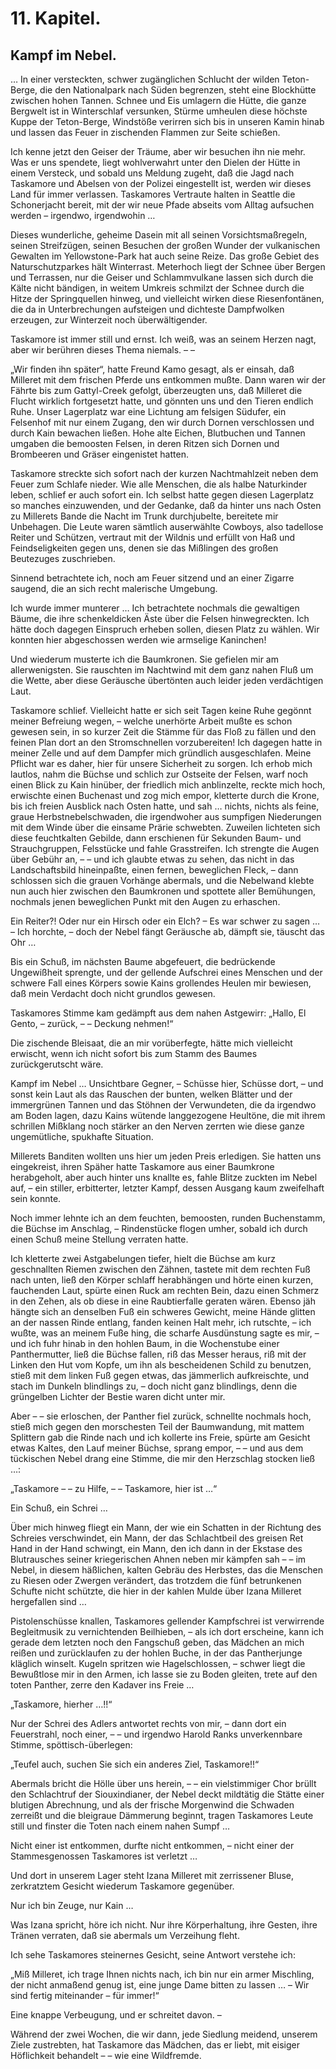 11\. Kapitel.
=============

Kampf im Nebel.
---------------

… In einer versteckten, schwer zugänglichen Schlucht der wilden Teton-Berge, die den Nationalpark nach Süden begrenzen, steht eine Blockhütte zwischen hohen Tannen. Schnee und Eis umlagern die Hütte, die ganze Bergwelt ist in Winterschlaf versunken, Stürme umheulen diese höchste Kuppe der Teton-Berge, Windstöße verirren sich bis in unseren Kamin hinab und lassen das Feuer in zischenden Flammen zur Seite schießen.

Ich kenne jetzt den Geiser der Träume, aber wir besuchen ihn nie mehr. Was er uns spendete, liegt wohlverwahrt unter den Dielen der Hütte in einem Versteck, und sobald uns Meldung zugeht, daß die Jagd nach Taskamore und Abelsen von der Polizei eingestellt ist, werden wir dieses Land für immer verlassen. Taskamores Vertraute halten in Seattle die Schonerjacht bereit, mit der wir neue Pfade abseits vom Alltag aufsuchen werden – irgendwo, irgendwohin …

Dieses wunderliche, geheime Dasein mit all seinen Vorsichtsmaßregeln, seinen Streifzügen, seinen Besuchen der großen Wunder der vulkanischen Gewalten im Yellowstone-Park hat auch seine Reize. Das große Gebiet des Naturschutzparkes hält Winterrast. Meterhoch liegt der Schnee über Bergen und Terrassen, nur die Geiser und Schlammvulkane lassen sich durch die Kälte nicht bändigen, in weitem Umkreis schmilzt der Schnee durch die Hitze der Springquellen hinweg, und vielleicht wirken diese Riesenfontänen, die da in Unterbrechungen aufsteigen und dichteste Dampfwolken erzeugen, zur Winterzeit noch überwältigender.

Taskamore ist immer still und ernst. Ich weiß, was an seinem Herzen nagt, aber wir berühren dieses Thema niemals. – –

„Wir finden ihn später“, hatte Freund Kamo gesagt, als er einsah, daß Milleret mit dem frischen Pferde uns entkommen mußte. Dann waren wir der Fährte bis zum Gattyl-Creek gefolgt, überzeugten uns, daß Milleret die Flucht wirklich fortgesetzt hatte, und gönnten uns und den Tieren endlich Ruhe. Unser Lagerplatz war eine Lichtung am felsigen Südufer, ein Felsenhof mit nur einem Zugang, den wir durch Dornen verschlossen und durch Kain bewachen ließen. Hohe alte Eichen, Blutbuchen und Tannen umgaben die bemoosten Felsen, in deren Ritzen sich Dornen und Brombeeren und Gräser eingenistet hatten.

Taskamore streckte sich sofort nach der kurzen Nachtmahlzeit neben dem Feuer zum Schlafe nieder. Wie alle Menschen, die als halbe Naturkinder leben, schlief er auch sofort ein. Ich selbst hatte gegen diesen Lagerplatz so manches einzuwenden, und der Gedanke, daß da hinter uns nach Osten zu Millerets Bande die Nacht im Trunk durchjubelte, bereitete mir Unbehagen. Die Leute waren sämtlich auserwählte Cowboys, also tadellose Reiter und Schützen, vertraut mit der Wildnis und erfüllt von Haß und Feindseligkeiten gegen uns, denen sie das Mißlingen des großen Beutezuges zuschrieben.

Sinnend betrachtete ich, noch am Feuer sitzend und an einer Zigarre saugend, die an sich recht malerische Umgebung.

Ich wurde immer munterer … Ich betrachtete nochmals die gewaltigen Bäume, die ihre schenkeldicken Äste über die Felsen hinwegreckten. Ich hätte doch dagegen Einspruch erheben sollen, diesen Platz zu wählen. Wir konnten hier abgeschossen werden wie armselige Kaninchen!

Und wiederum musterte ich die Baumkronen. Sie gefielen mir am allerwenigsten. Sie rauschten im Nachtwind mit dem ganz nahen Fluß um die Wette, aber diese Geräusche übertönten auch leider jeden verdächtigen Laut.

Taskamore schlief. Vielleicht hatte er sich seit Tagen keine Ruhe gegönnt meiner Befreiung wegen, – welche unerhörte Arbeit mußte es schon gewesen sein, in so kurzer Zeit die Stämme für das Floß zu fällen und den feinen Plan dort an den Stromschnellen vorzubereiten! Ich dagegen hatte in meiner Zelle und auf dem Dampfer mich gründlich ausgeschlafen. Meine Pflicht war es daher, hier für unsere Sicherheit zu sorgen. Ich erhob mich lautlos, nahm die Büchse und schlich zur Ostseite der Felsen, warf noch einen Blick zu Kain hinüber, der friedlich mich anblinzelte, reckte mich hoch, erwischte einen Buchenast und zog mich empor, kletterte durch die Krone, bis ich freien Ausblick nach Osten hatte, und sah … nichts, nichts als feine, graue Herbstnebelschwaden, die irgendwoher aus sumpfigen Niederungen mit dem Winde über die einsame Prärie schwebten. Zuweilen lichteten sich diese feuchtkalten Gebilde, dann erschienen für Sekunden Baum- und Strauchgruppen, Felsstücke und fahle Grasstreifen. Ich strengte die Augen über Gebühr an, – – und ich glaubte etwas zu sehen, das nicht in das Landschaftsbild hineinpaßte, einen fernen, beweglichen Fleck, – dann schlossen sich die grauen Vorhänge abermals, und die Nebelwand klebte nun auch hier zwischen den Baumkronen und spottete aller Bemühungen, nochmals jenen beweglichen Punkt mit den Augen zu erhaschen.

Ein Reiter?! Oder nur ein Hirsch oder ein Elch? – Es war schwer zu sagen … – Ich horchte, – doch der Nebel fängt Geräusche ab, dämpft sie, täuscht das Ohr …

Bis ein Schuß, im nächsten Baume abgefeuert, die bedrückende Ungewißheit sprengte, und der gellende Aufschrei eines Menschen und der schwere Fall eines Körpers sowie Kains grollendes Heulen mir bewiesen, daß mein Verdacht doch nicht grundlos gewesen.

Taskamores Stimme kam gedämpft aus dem nahen Astgewirr: „Hallo, El Gento, – zurück, – – Deckung nehmen!“

Die zischende Bleisaat, die an mir vorüberfegte, hätte mich vielleicht erwischt, wenn ich nicht sofort bis zum Stamm des Baumes zurückgerutscht wäre.

Kampf im Nebel … Unsichtbare Gegner, – Schüsse hier, Schüsse dort, – und sonst kein Laut als das Rauschen der bunten, welken Blätter und der immergrünen Tannen und das Stöhnen der Verwundeten, die da irgendwo am Boden lagen, dazu Kains wütende langgezogene Heultöne, die mit ihrem schrillen Mißklang noch stärker an den Nerven zerrten wie diese ganze ungemütliche, spukhafte Situation.

Millerets Banditen wollten uns hier um jeden Preis erledigen. Sie hatten uns eingekreist, ihren Späher hatte Taskamore aus einer Baumkrone herabgeholt, aber auch hinter uns knallte es, fahle Blitze zuckten im Nebel auf, – ein stiller, erbitterter, letzter Kampf, dessen Ausgang kaum zweifelhaft sein konnte.

Noch immer lehnte ich an dem feuchten, bemoosten, runden Buchenstamm, die Büchse im Anschlag, – Rindenstücke flogen umher, sobald ich durch einen Schuß meine Stellung verraten hatte.

Ich kletterte zwei Astgabelungen tiefer, hielt die Büchse am kurz geschnallten Riemen zwischen den Zähnen, tastete mit dem rechten Fuß nach unten, ließ den Körper schlaff herabhängen und hörte einen kurzen, fauchenden Laut, spürte einen Ruck am rechten Bein, dazu einen Schmerz in den Zehen, als ob diese in eine Raubtierfalle geraten wären. Ebenso jäh hängte sich an denselben Fuß ein schweres Gewicht, meine Hände glitten an der nassen Rinde entlang, fanden keinen Halt mehr, ich rutschte, – ich wußte, was an meinem Fuße hing, die scharfe Ausdünstung sagte es mir, – und ich fuhr hinab in den hohlen Baum, in die Wochenstube einer Panthermutter, ließ die Büchse fallen, riß das Messer heraus, riß mit der Linken den Hut vom Kopfe, um ihn als bescheidenen Schild zu benutzen, stieß mit dem linken Fuß gegen etwas, das jämmerlich aufkreischte, und stach im Dunkeln blindlings zu, – doch nicht ganz blindlings, denn die grüngelben Lichter der Bestie waren dicht unter mir.

Aber – – sie erloschen, der Panther fiel zurück, schnellte nochmals hoch, stieß mich gegen den morschesten Teil der Baumwandung, mit mattem Splittern gab die Rinde nach und ich kollerte ins Freie, spürte am Gesicht etwas Kaltes, den Lauf meiner Büchse, sprang empor, – – und aus dem tückischen Nebel drang eine Stimme, die mir den Herzschlag stocken ließ …:

„Taskamore – – zu Hilfe, – – Taskamore, hier ist …“

Ein Schuß, ein Schrei …

Über mich hinweg fliegt ein Mann, der wie ein Schatten in der Richtung des Schreies verschwindet, ein Mann, der das Schlachtbeil des greisen Ret Hand in der Hand schwingt, ein Mann, den ich dann in der Ekstase des Blutrausches seiner kriegerischen Ahnen neben mir kämpfen sah – – im Nebel, in diesem häßlichen, kalten Gebräu des Herbstes, das die Menschen zu Riesen oder Zwergen verändert, das trotzdem die fünf betrunkenen Schufte nicht schützte, die hier in der kahlen Mulde über Izana Milleret hergefallen sind …

Pistolenschüsse knallen, Taskamores gellender Kampfschrei ist verwirrende Begleitmusik zu vernichtenden Beilhieben, – als ich dort erscheine, kann ich gerade dem letzten noch den Fangschuß geben, das Mädchen an mich reißen und zurücklaufen zu der hohlen Buche, in der das Pantherjunge kläglich winselt. Kugeln spritzen wie Hagelschlossen, – schwer liegt die Bewußtlose mir in den Armen, ich lasse sie zu Boden gleiten, trete auf den toten Panther, zerre den Kadaver ins Freie …

„Taskamore, hierher …!!“

Nur der Schrei des Adlers antwortet rechts von mir, – dann dort ein Feuerstrahl, noch einer, – – und irgendwo Harold Ranks unverkennbare Stimme, spöttisch-überlegen:

„Teufel auch, suchen Sie sich ein anderes Ziel, Taskamore!!“

Abermals bricht die Hölle über uns herein, – – ein vielstimmiger Chor brüllt den Schlachtruf der Siouxindianer, der Nebel deckt mildtätig die Stätte einer blutigen Abrechnung, und als der frische Morgenwind die Schwaden zerreißt und die bleigraue Dämmerung beginnt, tragen Taskamores Leute still und finster die Toten nach einem nahen Sumpf …

Nicht einer ist entkommen, durfte nicht entkommen, – nicht einer der Stammesgenossen Taskamores ist verletzt …

Und dort in unserem Lager steht Izana Milleret mit zerrissener Bluse, zerkratztem Gesicht wiederum Taskamore gegenüber.

Nur ich bin Zeuge, nur Kain …

Was Izana spricht, höre ich nicht. Nur ihre Körperhaltung, ihre Gesten, ihre Tränen verraten, daß sie abermals um Verzeihung fleht.

Ich sehe Taskamores steinernes Gesicht, seine Antwort verstehe ich:

„Miß Milleret, ich trage Ihnen nichts nach, ich bin nur ein armer Mischling, der nicht anmaßend genug ist, eine junge Dame bitten zu lassen … – Wir sind fertig miteinander – für immer!“

Eine knappe Verbeugung, und er schreitet davon. –

Während der zwei Wochen, die wir dann, jede Siedlung meidend, unserem Ziele zustrebten, hat Taskamore das Mädchen, das er liebt, mit eisiger Höflichkeit behandelt – – wie eine Wildfremde.

 

